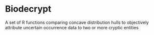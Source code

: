 # Biodecrypt
A set of R functions comparing concave distribution hulls to objectively attribute uncertain occurrence data to two or more cryptic entities
